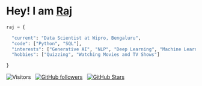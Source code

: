 <!--<img src="https://github.com/rajdas2001/rajdas2001/blob/master/banner.png">-->

<h1>Hey! I am <a href="https://rajdas2001.github.io/rajdas/">Raj</a> </h1>

```python
raj = {

  "current": "Data Scientist at Wipro, Bengaluru",
  "code": ["Python", "SQL"],
  "interests": ["Generative AI", "NLP", "Deep Learning", "Machine Learning", "Data Science"],
  "hobbies": ["Quizzing", "Watching Movies and TV Shows"]

}
```


![Visitors](https://api.visitorbadge.io/api/visitors?path=https%3A%2F%2Fgithub.com%2Frajdas2001&labelColor=%23697689&countColor=%23dce775) &nbsp;
[![GitHub followers](https://img.shields.io/github/followers/rajdas2001?logo=GitHub&style=for-the-badge)](https://github.com/rajdas2001) &nbsp; [![GitHub Stars](https://img.shields.io/github/stars/rajdas2001?logo=github&style=for-the-badge)](https://github.com/rajdas2001)
